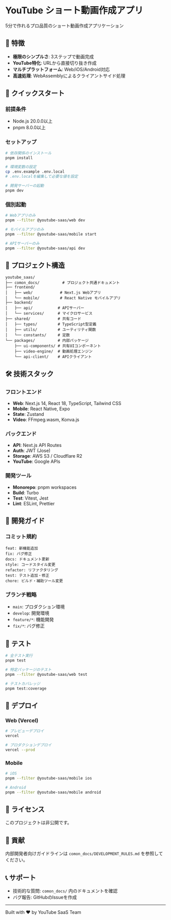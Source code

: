 # YouTube ショート動画作成アプリ

5分で作れるプロ品質のショート動画作成アプリケーション

## 🎯 特徴

- **極限のシンプルさ**: 3ステップで動画完成
- **YouTube特化**: URLから直接切り抜き作成
- **マルチプラットフォーム**: Web/iOS/Android対応
- **高速処理**: WebAssemblyによるクライアントサイド処理

## 🚀 クイックスタート

### 前提条件

- Node.js 20.0.0以上
- pnpm 8.0.0以上

### セットアップ

```bash
# 依存関係のインストール
pnpm install

# 環境変数の設定
cp .env.example .env.local
# .env.localを編集して必要な値を設定

# 開発サーバーの起動
pnpm dev
```

### 個別起動

```bash
# Webアプリのみ
pnpm --filter @youtube-saas/web dev

# モバイルアプリのみ
pnpm --filter @youtube-saas/mobile start

# APIサーバーのみ
pnpm --filter @youtube-saas/api dev
```

## 📁 プロジェクト構造

```
youtube_saas/
├── comon_docs/          # プロジェクト共通ドキュメント
├── frontend/
│   ├── web/            # Next.js Webアプリ
│   └── mobile/         # React Native モバイルアプリ
├── backend/
│   ├── api/           # APIサーバー
│   └── services/      # マイクロサービス
├── shared/            # 共有コード
│   ├── types/         # TypeScript型定義
│   ├── utils/         # ユーティリティ関数
│   └── constants/     # 定数
└── packages/          # 内部パッケージ
    ├── ui-components/ # 共有UIコンポーネント
    ├── video-engine/  # 動画処理エンジン
    └── api-client/    # APIクライアント
```

## 🛠 技術スタック

### フロントエンド
- **Web**: Next.js 14, React 18, TypeScript, Tailwind CSS
- **Mobile**: React Native, Expo
- **State**: Zustand
- **Video**: FFmpeg.wasm, Konva.js

### バックエンド
- **API**: Next.js API Routes
- **Auth**: JWT (Jose)
- **Storage**: AWS S3 / Cloudflare R2
- **YouTube**: Google APIs

### 開発ツール
- **Monorepo**: pnpm workspaces
- **Build**: Turbo
- **Test**: Vitest, Jest
- **Lint**: ESLint, Prettier

## 📝 開発ガイド

### コミット規約

```
feat: 新機能追加
fix: バグ修正
docs: ドキュメント更新
style: コードスタイル変更
refactor: リファクタリング
test: テスト追加・修正
chore: ビルド・補助ツール変更
```

### ブランチ戦略

- `main`: プロダクション環境
- `develop`: 開発環境
- `feature/*`: 機能開発
- `fix/*`: バグ修正

## 🧪 テスト

```bash
# 全テスト実行
pnpm test

# 特定パッケージのテスト
pnpm --filter @youtube-saas/web test

# テストカバレッジ
pnpm test:coverage
```

## 🚢 デプロイ

### Web (Vercel)

```bash
# プレビューデプロイ
vercel

# プロダクションデプロイ
vercel --prod
```

### Mobile

```bash
# iOS
pnpm --filter @youtube-saas/mobile ios

# Android
pnpm --filter @youtube-saas/mobile android
```

## 📄 ライセンス

このプロジェクトは非公開です。

## 🤝 貢献

内部開発者向けガイドラインは `comon_docs/DEVELOPMENT_RULES.md` を参照してください。

## 📞 サポート

- 技術的な質問: `comon_docs/` 内のドキュメントを確認
- バグ報告: GitHubのIssueを作成

---

Built with ❤️ by YouTube SaaS Team